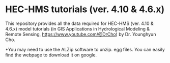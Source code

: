 # HEC-HMS tutorials (ver. 4.10 & 4.6.x)

This repository provides all the data required for HEC-HMS (ver. 4.10 & 4.6.x) model tutorials (in GIS Applications in Hydrological Modeling & Remote Sensing, https://www.youtube.com/@DrCho) by Dr. Younghyun Cho.

*You may need to use the ALZip software to unzip. egg files. You can easily find the webpage to download it on google.
